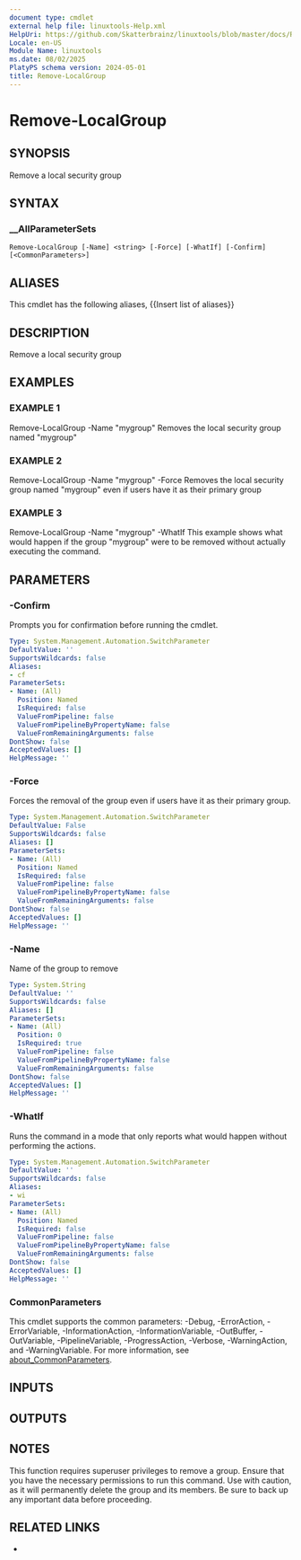 ```yaml
---
document type: cmdlet
external help file: linuxtools-Help.xml
HelpUri: https://github.com/Skatterbrainz/linuxtools/blob/master/docs/Remove-LocalGroup.md
Locale: en-US
Module Name: linuxtools
ms.date: 08/02/2025
PlatyPS schema version: 2024-05-01
title: Remove-LocalGroup
---
```


# Remove-LocalGroup

## SYNOPSIS

Remove a local security group

## SYNTAX

### __AllParameterSets

```
Remove-LocalGroup [-Name] <string> [-Force] [-WhatIf] [-Confirm] [<CommonParameters>]
```

## ALIASES

This cmdlet has the following aliases,
  {{Insert list of aliases}}

## DESCRIPTION

Remove a local security group

## EXAMPLES

### EXAMPLE 1

Remove-LocalGroup -Name "mygroup"
Removes the local security group named "mygroup"

### EXAMPLE 2

Remove-LocalGroup -Name "mygroup" -Force
Removes the local security group named "mygroup" even if users have it as their primary group

### EXAMPLE 3

Remove-LocalGroup -Name "mygroup" -WhatIf
This example shows what would happen if the group "mygroup" were to be removed without actually executing the command.

## PARAMETERS

### -Confirm

Prompts you for confirmation before running the cmdlet.

```yaml
Type: System.Management.Automation.SwitchParameter
DefaultValue: ''
SupportsWildcards: false
Aliases:
- cf
ParameterSets:
- Name: (All)
  Position: Named
  IsRequired: false
  ValueFromPipeline: false
  ValueFromPipelineByPropertyName: false
  ValueFromRemainingArguments: false
DontShow: false
AcceptedValues: []
HelpMessage: ''
```

### -Force

Forces the removal of the group even if users have it as their primary group.

```yaml
Type: System.Management.Automation.SwitchParameter
DefaultValue: False
SupportsWildcards: false
Aliases: []
ParameterSets:
- Name: (All)
  Position: Named
  IsRequired: false
  ValueFromPipeline: false
  ValueFromPipelineByPropertyName: false
  ValueFromRemainingArguments: false
DontShow: false
AcceptedValues: []
HelpMessage: ''
```

### -Name

Name of the group to remove

```yaml
Type: System.String
DefaultValue: ''
SupportsWildcards: false
Aliases: []
ParameterSets:
- Name: (All)
  Position: 0
  IsRequired: true
  ValueFromPipeline: false
  ValueFromPipelineByPropertyName: false
  ValueFromRemainingArguments: false
DontShow: false
AcceptedValues: []
HelpMessage: ''
```

### -WhatIf

Runs the command in a mode that only reports what would happen without performing the actions.

```yaml
Type: System.Management.Automation.SwitchParameter
DefaultValue: ''
SupportsWildcards: false
Aliases:
- wi
ParameterSets:
- Name: (All)
  Position: Named
  IsRequired: false
  ValueFromPipeline: false
  ValueFromPipelineByPropertyName: false
  ValueFromRemainingArguments: false
DontShow: false
AcceptedValues: []
HelpMessage: ''
```

### CommonParameters

This cmdlet supports the common parameters: -Debug, -ErrorAction, -ErrorVariable,
-InformationAction, -InformationVariable, -OutBuffer, -OutVariable, -PipelineVariable,
-ProgressAction, -Verbose, -WarningAction, and -WarningVariable. For more information, see
[about_CommonParameters](https://go.microsoft.com/fwlink/?LinkID=113216).

## INPUTS

## OUTPUTS

## NOTES

This function requires superuser privileges to remove a group.
Ensure that you have the necessary permissions to run this command.
Use with caution, as it will permanently delete the group and its members.
Be sure to back up any important data before proceeding.


## RELATED LINKS

- [](https://github.com/Skatterbrainz/linuxtools/blob/master/docs/Remove-LocalGroup.md)

